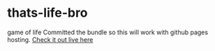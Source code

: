 # thats-life-bro
game of life
Committed the bundle so this will work with github pages hosting.
[Check it out live here](http://www.bambielli.com/thats-life-bro/)
